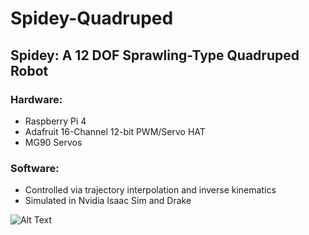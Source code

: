 # Spidey-Quadruped

## Spidey: A 12 DOF Sprawling-Type Quadruped Robot

### Hardware:
- Raspberry Pi 4
- Adafruit 16-Channel 12-bit PWM/Servo HAT
- MG90 Servos

### Software:
- Controlled via trajectory interpolation and inverse kinematics
- Simulated in Nvidia Isaac Sim and Drake

![Alt Text](https://media.giphy.com/media/vFKqnCdLPNOKc/giphy.gif)

